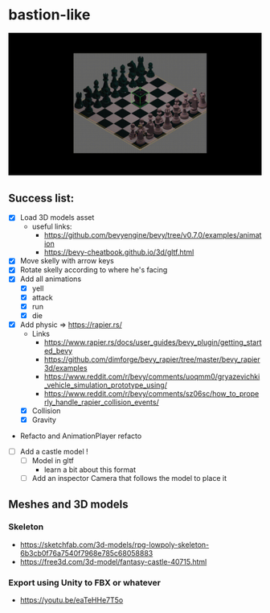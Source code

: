 # bastion-like

![gif](readme/physic_1.gif)

## Success list:

- [x] Load 3D models asset
  - useful links: 
    - https://github.com/bevyengine/bevy/tree/v0.7.0/examples/animation
    - https://bevy-cheatbook.github.io/3d/gltf.html
- [x] Move skelly with arrow keys
- [x] Rotate skelly according to where he's facing
- [x] Add all animations
  - [x] yell
  - [x] attack
  - [x] run
  - [x] die
- [x] Add physic => https://rapier.rs/
  - Links
    - https://www.rapier.rs/docs/user_guides/bevy_plugin/getting_started_bevy
    - https://github.com/dimforge/bevy_rapier/tree/master/bevy_rapier3d/examples
    - https://www.reddit.com/r/bevy/comments/uoqmm0/gryazevichki_vehicle_simulation_prototype_using/
    - https://www.reddit.com/r/bevy/comments/sz06sc/how_to_properly_handle_rapier_collision_events/
  - [x] Collision
  - [x] Gravity
- Refacto and AnimationPlayer refacto
- [ ] Add a castle model !
  - [ ] Model in gltf
    - learn a bit about this format
  - [ ] Add an inspector Camera that follows the model to place it

## Meshes and 3D models

### Skeleton

- https://sketchfab.com/3d-models/rpg-lowpoly-skeleton-6b3cb0f76a7540f7968e785c68058883
- https://free3d.com/3d-model/fantasy-castle-40715.html

### Export using Unity to FBX or whatever

- https://youtu.be/eaTeHHe7T5o